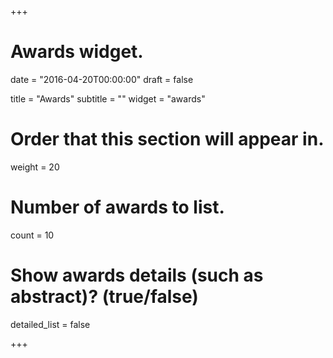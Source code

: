 +++
# Awards widget.

date = "2016-04-20T00:00:00"
draft = false

title = "Awards"
subtitle = ""
widget = "awards"

# Order that this section will appear in.
weight = 20

# Number of awards to list.
count = 10

# Show awards details (such as abstract)? (true/false)
detailed_list = false

+++
